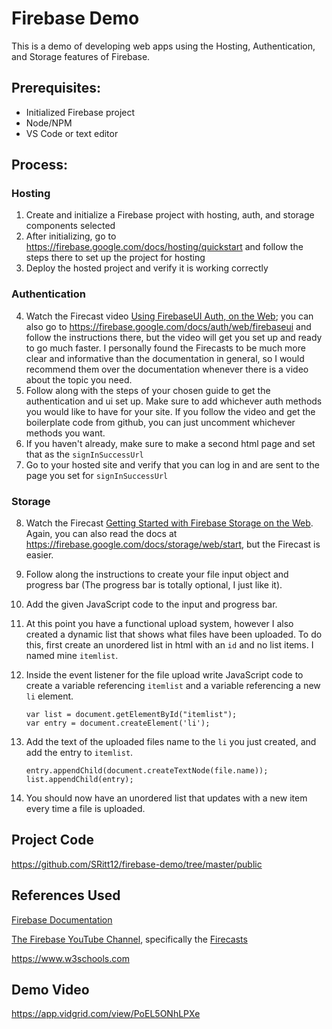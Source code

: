# Firebase Demo
This is a demo of developing web apps using the Hosting, Authentication, and Storage features of Firebase.

## Prerequisites:
* Initialized Firebase project
* Node/NPM
* VS Code or text editor

## Process:

 ### Hosting
 
1. Create and initialize a Firebase project with hosting, auth, and storage components selected
2. After initializing, go to https://firebase.google.com/docs/hosting/quickstart and follow the steps there to set up the project for hosting
3. Deploy the hosted project and verify it is working correctly

  ### Authentication
  
4. Watch the Firecast video [Using FirebaseUI Auth, on the Web](https://www.youtube.com/watch?v=hb85pYZSJaI&t); you can also go to https://firebase.google.com/docs/auth/web/firebaseui and follow the instructions there, but the video will get you set up and ready to go much faster. I personally found the Firecasts to be much more clear and informative than the documentation in general, so I would recommend them over the documentation whenever there is a video about the topic you need.
5. Follow along with the steps of your chosen guide to get the authentication and ui set up. Make sure to add whichever auth methods you would like to have for your site. If you follow the video and get the boilerplate code from github, you can just uncomment whichever methods you want.
6. If you haven't already, make sure to make a second html page and set that as the `signInSuccessUrl`
7. Go to your hosted site and verify that you can log in and are sent to the page you set for `signInSuccessUrl`

  ### Storage
8. Watch the Firecast [Getting Started with Firebase Storage on the Web](https://www.youtube.com/watch?v=SpxHVrpfGgU&t). Again, you can also read the docs at https://firebase.google.com/docs/storage/web/start, but the Firecast is easier.
9. Follow along the instructions to create your file input object and progress bar (The progress bar is totally optional, I just like it).
10. Add the given JavaScript code to the input and progress bar.
11. At this point you have a functional upload system, however I also created a dynamic list that shows what files have been uploaded. To do this, first create an unordered list in html with an `id` and no list items. I named mine `itemlist`.
12. Inside the event listener for the file upload write JavaScript code to create a variable referencing `itemlist` and a variable referencing a new `li` element.

        var list = document.getElementById("itemlist");
        var entry = document.createElement('li');
13. Add the text of the uploaded files name to the `li` you just created, and add the entry to `itemlist`. 

        entry.appendChild(document.createTextNode(file.name));
        list.appendChild(entry);
14. You should now have an unordered list that updates with a new item every time a file is uploaded.


## Project Code
https://github.com/SRitt12/firebase-demo/tree/master/public

## References Used
   [Firebase Documentation](https://firebase.google.com/docs/)
   
   [The Firebase YouTube Channel](https://www.youtube.com/c/firebase), specifically the [Firecasts](https://www.youtube.com/playlist?list=PLl-K7zZEsYLnJVX_0zbKytptZGugPIbJR)
   
   https://www.w3schools.com
   
## Demo Video
https://app.vidgrid.com/view/PoEL5ONhLPXe
   
